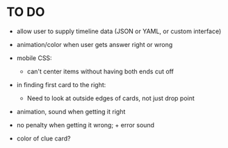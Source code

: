 # TO DO

- allow user to supply timeline data (JSON or YAML, or custom interface)
- animation/color when user gets answer right or wrong

- mobile CSS: 
    - can't center items without having both ends cut off

- in finding first card to the right:
    - Need to look at outside edges of cards, not just drop point

- animation, sound when getting it right
- no penalty when getting it wrong; + error sound

- color of clue card?
